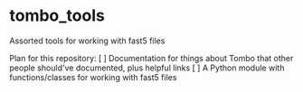 # tombo_tools
Assorted tools for working with fast5 files

Plan for this repository:
[ ] Documentation for things about Tombo that other people should've documented,
plus helpful links
[ ] A Python module with functions/classes for working with fast5 files
